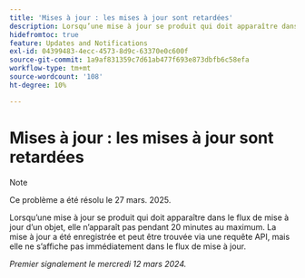 ```yaml
---
title: 'Mises à jour : les mises à jour sont retardées'
description: Lorsqu’une mise à jour se produit qui doit apparaître dans le flux de mise à jour d’un objet, elle n’apparaît pas pendant 20 minutes au maximum. La mise à jour a été enregistrée et peut être trouvée via une requête API, mais elle ne s’affiche pas immédiatement dans le flux de mise à jour.
hidefromtoc: true
feature: Updates and Notifications
exl-id: 04399483-4ecc-4573-8d9c-63370e0c600f
source-git-commit: 1a9af831359c7d61ab477f693e873dbfb6c58efa
workflow-type: tm+mt
source-wordcount: '108'
ht-degree: 10%

---
```


# Mises à jour : les mises à jour sont retardées

>[!NOTE]
>
>Ce problème a été résolu le 27 mars. 2025.

Lorsqu’une mise à jour se produit qui doit apparaître dans le flux de mise à jour d’un objet, elle n’apparaît pas pendant 20 minutes au maximum. La mise à jour a été enregistrée et peut être trouvée via une requête API, mais elle ne s’affiche pas immédiatement dans le flux de mise à jour.

_Premier signalement le mercredi 12 mars 2024._
